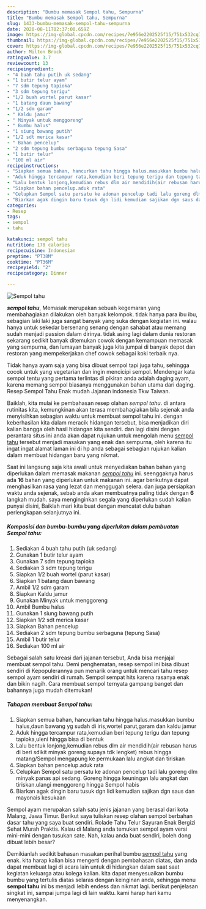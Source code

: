 ```yaml
---
description: "Bumbu memasak Sempol tahu, Sempurna"
title: "Bumbu memasak Sempol tahu, Sempurna"
slug: 1433-bumbu-memasak-sempol-tahu-sempurna
date: 2020-08-11T02:37:00.659Z
image: https://img-global.cpcdn.com/recipes/7e956e2202525f15/751x532cq70/sempol-tahu-foto-resep-utama.jpg
thumbnail: https://img-global.cpcdn.com/recipes/7e956e2202525f15/751x532cq70/sempol-tahu-foto-resep-utama.jpg
cover: https://img-global.cpcdn.com/recipes/7e956e2202525f15/751x532cq70/sempol-tahu-foto-resep-utama.jpg
author: Milton Brock
ratingvalue: 3.7
reviewcount: 13
recipeingredient:
- "4 buah tahu putih uk sedang"
- "1 butir telur ayam"
- "7 sdm tepung tapioka"
- "3 sdm tepung terigu"
- "1/2 buah wortel parut kasar"
- "1 batang daun bawang"
- "1/2 sdm garam"
- " Kaldu jamur"
- " Minyak untuk menggoreng"
- " Bumbu halus"
- "1 siung bawang putih"
- "1/2 sdt merica kasar"
- " Bahan pencelup"
- "2 sdm tepung bumbu serbaguna tepung Sasa"
- "1 butir telur"
- "100 ml air"
recipeinstructions:
- "Siapkan semua bahan, hancurkan tahu hingga halus.masukkan bumbu halus,daun bawang yg sudah di iris,wortel parut,garam dan kaldu jamur"
- "Aduk hingga tercampur rata,kemudian beri tepung terigu dan tepung tapioka,uleni hingga bisa di bentuk"
- "Lalu bentuk lonjong,kemudian rebus dlm air mendidih(air rebusan harus di beri sdikit minyak goreng supaya tdk lengket) rebus hingga matang/Sempol mengapung ke permukaan lalu angkat dan tiriskan"
- "Siapkan bahan pencelup.aduk rata"
- "Celupkan Sempol satu persatu ke adonan pencelup tadi lalu goreng dlm minyak panas api sedang. Goreng hingga keuningan lalu angkat dan tiriskan.ulangi menggoreng hingga Sempol habis"
- "Biarkan agak dingin baru tusuk dgn lidi kemudian sajikan dgn saus dan mayonais kesukaan"
categories:
- Resep
tags:
- sempol
- tahu

katakunci: sempol tahu 
nutrition: 178 calories
recipecuisine: Indonesian
preptime: "PT38M"
cooktime: "PT36M"
recipeyield: "2"
recipecategory: Dinner

---
```



![Sempol tahu](https://img-global.cpcdn.com/recipes/7e956e2202525f15/751x532cq70/sempol-tahu-foto-resep-utama.jpg)

<b><i>sempol tahu</i></b>, Memasak merupakan sebuah kegemaran yang membahagiakan dilakukan oleh banyak kelompok. tidak hanya para ibu ibu, sebagian laki laki juga sangat banyak yang suka dengan kegiatan ini. walau hanya untuk sekedar bersenang senang dengan sahabat atau memang sudah menjadi passion dalam dirinya. tidak asing lagi dalam dunia restoran sekarang sedikit banyak ditemukan cowok dengan kemampuan memasak yang sempurna, dan lumayan banyak juga kita jumpai di banyak depot dan restoran yang mempekerjakan chef cowok sebagai koki terbaik nya.

Tidak hanya ayam saja yang bisa dibuat sempol tapi juga tahu, sehingga cocok untuk yang vegetarian dan ingin mencicipi sempol. Mendengar kata sempol tentu yang pertama terlintas di pikiran anda adalah daging ayam, karena memang sempol biasanya menggunakan bahan utama dari daging. Resep Sempol Tahu Enak mudah Jajanan indonesia Tkw Taiwan.

Baiklah, kita mulai ke pembahasan resep olahan <i>sempol tahu</i>. di antara rutinitas kita, kemungkinan akan terasa membahagiakan bila sejenak anda menyisihkan sebagian waktu untuk membuat sempol tahu ini. dengan keberhasilan kita dalam meracik hidangan tersebut, bisa menjadikan diri kalian bangga oleh hasil hidangan kita sendiri. dan lagi disini dengan perantara situs ini anda akan dapat rujukan untuk mengolah menu <u>sempol tahu</u> tersebut menjadi masakan yang enak dan sempurna, oleh karena itu ingat ingat alamat laman ini di hp anda sebagai sebagian rujukan kalian dalam membuat hidangan baru yang nikmat.


Saat ini langsung saja kita awali untuk menyediakan bahan bahan yang diperlukan dalam memasak makanan <u><i>sempol tahu</i></u> ini. seenggaknya harus ada <b>16</b> bahan yang diperlukan untuk makanan ini. agar berikutnya dapat menghasilkan rasa yang lezat dan menggugah selera. dan juga persiapkan waktu anda sejenak, sebab anda akan membuatnya paling tidak dengan <b>6</b> langkah mudah. saya menginginkan segala yang diperlukan sudah kalian punyai disini, Baiklah mari kita buat dengan mencatat dulu bahan perlengkapan selanjutnya ini.

<!--inarticleads1-->

##### Komposisi dan bumbu-bumbu yang diperlukan dalam pembuatan Sempol tahu:

1. Sediakan 4 buah tahu putih (uk sedang)
1. Gunakan 1 butir telur ayam
1. Gunakan 7 sdm tepung tapioka
1. Sediakan 3 sdm tepung terigu
1. Siapkan 1/2 buah wortel (parut kasar)
1. Siapkan 1 batang daun bawang
1. Ambil 1/2 sdm garam
1. Siapkan  Kaldu jamur
1. Gunakan  Minyak untuk menggoreng
1. Ambil  Bumbu halus
1. Gunakan 1 siung bawang putih
1. Siapkan 1/2 sdt merica kasar
1. Siapkan  Bahan pencelup
1. Sediakan 2 sdm tepung bumbu serbaguna (tepung Sasa)
1. Ambil 1 butir telur
1. Sediakan 100 ml air


Sebagai salah satu kreasi dari jajanan tersebut, Anda bisa menjajal membuat sempol tahu. Demi penghematan, resep sempol ini bisa dibuat sendiri di Kepopulerannya pun menarik orang untuk mencari tahu resep sempol ayam sendiri di rumah. Sempol sempat hits karena rasanya enak dan bikin nagih. Cara membuat sempol ternyata gampang banget dan bahannya juga mudah ditemukan! 

<!--inarticleads2-->

##### Tahapan membuat Sempol tahu:

1. Siapkan semua bahan, hancurkan tahu hingga halus.masukkan bumbu halus,daun bawang yg sudah di iris,wortel parut,garam dan kaldu jamur
1. Aduk hingga tercampur rata,kemudian beri tepung terigu dan tepung tapioka,uleni hingga bisa di bentuk
1. Lalu bentuk lonjong,kemudian rebus dlm air mendidih(air rebusan harus di beri sdikit minyak goreng supaya tdk lengket) rebus hingga matang/Sempol mengapung ke permukaan lalu angkat dan tiriskan
1. Siapkan bahan pencelup.aduk rata
1. Celupkan Sempol satu persatu ke adonan pencelup tadi lalu goreng dlm minyak panas api sedang. Goreng hingga keuningan lalu angkat dan tiriskan.ulangi menggoreng hingga Sempol habis
1. Biarkan agak dingin baru tusuk dgn lidi kemudian sajikan dgn saus dan mayonais kesukaan


Sempol ayam merupakan salah satu jenis jajanan yang berasal dari kota Malang, Jawa Timur. Berikut saya tuliskan resep olahan sempol berbahan dasar tahu yang saya buat sendiri. Rolade Tahu Telur Sayuran Enak Bergizi Sehat Murah Praktis. Kalau di Malang anda temukan sempol ayam versi mini-mini dengan tusukan sate. Nah, kalau anda buat sendiri, boleh dong dibuat lebih besar? 

Demikianlah sedikit bahasan masakan perihal bumbu <u>sempol tahu</u> yang enak. kita harap kalian bisa mengerti dengan pembahasan diatas, dan anda dapat membuat lagi di acara lain untuk di hidangkan dalam saat saat kegiatan keluarga atau kolega kalian. kita dapat menyesuaikan bumbu bumbu yang tertulis diatas selaras dengan keinginan anda, sehingga menu <b>sempol tahu</b> ini bs menjadi lebih endess dan nikmat lagi. berikut penjelasan singkat ini, sampai jumpa lagi di lain waktu. kami harap hari kamu menyenangkan.
